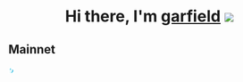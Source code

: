<h1 align="center">Hi there, I'm <a href="https://twitter.com/ganil89768514" target="_blank">garfield</a> 
<img src="https://github.com/blackcater/blackcater/raw/main/images/Hi.gif" height="32"/></h1>

## Mainnet 
<img src="https://github.com/bze-alphateam/bzedge/blob/bzedge/doc/imgs/bzedge-logo.png" width="10" height="11" alt="альтернативный текст">
